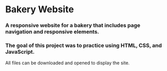 # Bakery Website
### A responsive website for a bakery that includes page navigation and responsive elements. 
### The goal of this project was to practice using HTML, CSS, and JavaScript.
All files can be downloaded and opened to display the site.
